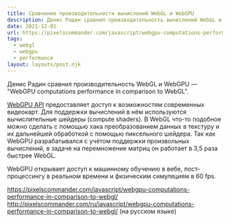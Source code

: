 ```yaml
---
title: Сравнение производительности вычислений WebGL и WebGPU
description: Денис Радин сравнил производительность вычислений WebGL и WebGPU
date: 2021-12-01
url: https://pixelscommander.com/javascript/webgpu-computations-performance-in-comparison-to-webgl/ http://pixelscommander.com/ru/javascript/webgpu-computations-performance-in-comparison-to-webgl/
tags:
  - webgl 
  - webgpu 
  - performance
layout: layouts/post.njk
---
```

Денис Радин сравнил производительность WebGL и WebGPU — "WebGPU computations performance in comparison to WebGL".

[WebGPU API](/posts/2019/09-september/05-get-started-with-gpu-compute-on-the-web/) предоставляет доступ к возможностям современных видеокарт. Для поддержки вычислений в нём используются вычислительные шейдеры (compute shaders). В WebGL что-то подобное можно сделать с помощью хака преобразованием данных в текстуру и их дальнейшей обработкой с помощью пиксельного шейдера. Так как WebGPU разрабатывался с учётом поддержки произвольных вычислений, в задаче на перемножение матриц он работает в 3,5 раза быстрее WebGL.

WebGPU открывает доступ к машинному обучению в вебе, пост-процессингу в реальном времени и физическим симуляциям в 60 fps.

https://pixelscommander.com/javascript/webgpu-computations-performance-in-comparison-to-webgl/
http://pixelscommander.com/ru/javascript/webgpu-computations-performance-in-comparison-to-webgl/ (на русском языке)
